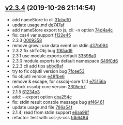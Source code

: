 <a name="v2.3.4"></a>
## [v2.3.4](https://github.com/cssobj/cssobj-converter/compare/2.1.3...v2.3.4) (2019-10-26 21:14:54)

- add nameStore to cli  [31cbdf0](https://github.com/cssobj/cssobj-converter/commit/31cbdf0)
- update usage.md  [de747af](https://github.com/cssobj/cssobj-converter/commit/de747af)
- add nameStore export to js, cli: -n option  [74d4a4c](https://github.com/cssobj/cssobj-converter/commit/74d4a4c)
- fix: css4 var support  [f122e45](https://github.com/cssobj/cssobj-converter/commit/f122e45)
- 2.3.3  [0009358](https://github.com/cssobj/cssobj-converter/commit/0009358)
- remove growl; use data event on stdin  [d37b094](https://github.com/cssobj/cssobj-converter/commit/d37b094)
- 2.3.2 fix strToObj bug  [1f65ad9](https://github.com/cssobj/cssobj-converter/commit/1f65ad9)
- 2.3.1 use module.exports.default  [33598a0](https://github.com/cssobj/cssobj-converter/commit/33598a0)
- 2.3.0 module.exports to default namespace  [649f0d6](https://github.com/cssobj/cssobj-converter/commit/649f0d6)
- 2.2.3 cli add tips  [abbd8af](https://github.com/cssobj/cssobj-converter/commit/abbd8af)
- try to fix objutil version bug  [7fcee53](https://github.com/cssobj/cssobj-converter/commit/7fcee53)
- fix objutil version  [e48fbe6](https://github.com/cssobj/cssobj-converter/commit/e48fbe6)
- remove & escape, for cssobj-core 1.1.1  [e75156a](https://github.com/cssobj/cssobj-converter/commit/e75156a)
- unlock cssobj-core version  [2305eb7](https://github.com/cssobj/cssobj-converter/commit/2305eb7)
- 2.1.5  [61234e3](https://github.com/cssobj/cssobj-converter/commit/61234e3)
- add: --export option  [cba254c](https://github.com/cssobj/cssobj-converter/commit/cba254c)
- fix: stdin result console message bug  [af46461](https://github.com/cssobj/cssobj-converter/commit/af46461)
- update usage.md file  [786a54f](https://github.com/cssobj/cssobj-converter/commit/786a54f)
- 2.1.4; read from stdin support  [e6aa99f](https://github.com/cssobj/cssobj-converter/commit/e6aa99f)
- refactor: test with css-js-css  [fdb6484](https://github.com/cssobj/cssobj-converter/commit/fdb6484)



